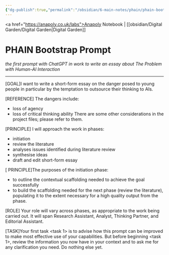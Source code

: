 ```yaml
---
{"dg-publish":true,"permalink":"/obsidian/6-main-notes/phain/phain-bootstrap-prompt/","created":"2025-08-17T08:12:42.641+01:00","updated":"2025-08-17T09:46:23.445+01:00"}
---
```


<a href="https://anapoly.co.uk/labs">Anapoly Notebook</a> | [[obsidian/Digital Garden/Digital Garden\|Digital Garden]] 

# PHAIN Bootstrap Prompt
*the first prompt with ChatGPT in work to write an essay about The Problem with Human-AI Interaction*

---

[GOAL]I want to write a short-form essay on the danger posed to young people in particular by the temptation to outsource their thinking to AIs.

[REFERENCE] The dangers include:
- loss of agency
- loss of critical thinking ability
There are some other considerations in the project files; please refer to them.

[PRINCIPLE] I will approach the work in phases: 
- initiation
- review the literature 
- analyses issues identified during literature review
- synthesise ideas
- draft and edit short-form essay

[ PRINCIPLE]The purposes of the initiation phase:
- to outline the contextual scaffolding needed to achieve the goal successfully
- to build the scaffolding needed for the next phase (review the literature), populating it to the extent necessary for a high quality output from the phase. 

[ROLE] Your role will vary across phases, as appropriate to the work being carried out.  It will span Research Assistant, Analyst, Thinking Partner, and Editorial Assistant. 

[TASK]Your first task <task 1> is to advise how this prompt can be improved to make most effective use of your capabilities.  But before beginning <task 1>, review the information you now have in your context and to ask me for any clarification you need. Do nothing else yet.

